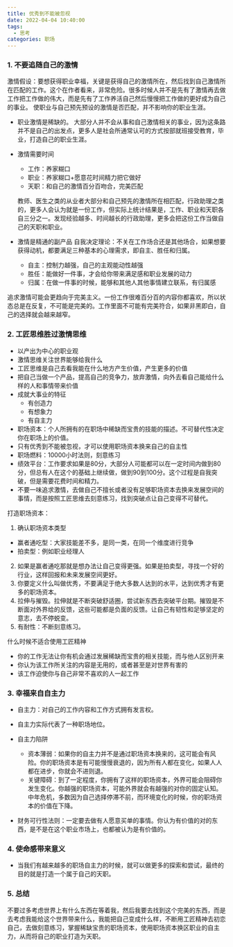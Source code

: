 ```yaml
---
title: 优秀到不能被忽视
date: 2022-04-04 10:40:00
tags: 
  - 思考
categories: 职场
---
```


### 1. 不要追随自己的激情
激情假设：要想获得职业幸福，关键是获得自己的激情所在，然后找到自己激情所在匹配的工作。这个在作者看来，非常危险。很多时候人并不是先有了激情再去做工作把工作做的伟大，而是先有了工作养活自己然后慢慢把工作做的更好成为自己的事业。
使职业与自己预先预设的激情是否匹配，并不影响你的职业生涯。
- 职业激情是稀缺的。
大部分人并不会从事和自己激情相关的事业，因为这条路并不是自己的出发点，更多人是社会所通常认可的方式按部就班接受教育，毕业，打造自己的职业生涯。

- 激情需要时间
  - 工作：养家糊口
  - 职业：养家糊口+愿意花时间精力把它做好
  - 天职：和自己的激情百分百吻合，完美匹配
  
  教师、医生之类的从业者大部分和自己预先的激情所在相匹配，行政助理之类的，更多人会认为就是一份工作，但实际上统计结果是，工作、职业和天职各自三分之一。发现经验越多、时间越长的行政助理，更多会把这份工作当做自己的天职和职业。

- 激情是精通的副产品
自我决定理论：不关在工作场合还是其他场合，如果想要获得动机，都要满足三种基本的心理需求，即自主、胜任和归属。
  - 自主：控制力越强，自己的主观能动性越强
  - 胜任：能做好一件事，才会给你带来满足感和职业发展的动力
  - 归属：在做一件事的时候，能够和其他人其他事情建立联系，有归属感

追求激情可能会更趋向于完美主义。一份工作很难百分百的内容你都喜欢，所以状态总是在反复，不可能是完美的。工作里面不可能有完美符合，如果非黑即白，自己的选择就会越来越窄。

### 2. 工匠思维胜过激情思维
- 以产出为中心的职业观
- 激情思维关注世界能够给我什么
- 工匠思维是自己去看我能在什么地方产生价值，产生更多的价值
- 把自己当做一个产品，提高自己的竞争力，放弃激情，向外去看自己能给什么样的人和事情带来价值
- 成就大事业的特征
  - 有创造力
  - 有想象力
  - 有自主力
- 职场资本：个人所拥有的在职场中稀缺而宝贵的技能的描述。不可替代性决定你在职场上的价值。
- 只有优秀到不能被忽视，才可以使用职场资本换来自己的自主性
- 职场燃料：10000小时法则，刻意练习
- 绩效平台：工作要求如果是80分，大部分人可能都可以在一定时间内做到80分，但总有人在这个的基础上继续做，做到90到100分。这个过程是自我突破，但是需要花费时间和精力。
- 不要一味追求激情，去做自己不擅长或者没有足够职场资本去换来发展空间的事情，而是按照工匠思维去刻意练习，找到突破点让自己变得不可替代。

打造职场资本：
1. 确认职场资本类型
  - 赢者通吃型：大家技能差不多，是同一类，在同一个维度进行竞争
  - 拍卖型：例如职业经理人
2. 如果是赢者通吃那就是想办法让自己变得更强。如果是拍卖型，寻找一个好的行业，这样回报和未来发展空间更好。
3. 你要定义什么叫做优秀，不要满足于绝大多数人达到的水平，达到优秀才有更多的职场资本。
4. 拉伸与摧毁。拉伸就是不断突破舒适圈，尝试新东西去突破平台期。摧毁是不断面对外界给的反馈，这些可能都是负面的反馈。让自己有韧性和足够坚定的意志，去不停蜕变。
5. 有耐性：不断刻意练习。

什么时候不适合使用工匠精神
  - 你的工作无法让你有机会通过发展稀缺而宝贵的相关技能，而与他人区别开来
  - 你认为该工作所关注的内容是无用的，或者甚至是对世界有害的
  - 该工作迫使你与自己非常不喜欢的人一起工作

### 3. 幸福来自自主力
- 自主力：对自己的工作内容和工作方式拥有发言权。
- 自主力实际代表了一种职场地位。
- 自主力陷阱
  - 资本薄弱：如果你的自主力并不是通过职场资本换来的，这可能会有风险。你的职场资本是有可能慢慢衰退的，因为所有人都在变化，如果人人都在进步，你就会不进则退。
  - 关键障碍：到了一定程度，你拥有了这样的职场资本，外界可能会阻碍你发生变化。你越强的职场资本，可能外界就会有越强的对你的固定认知。中年危机，多数因为自己选择停滞不前，而环境变化的时候，你的职场资本的价值在下降。

- 财务可行性法则：一定要去做有人愿意买单的事情。你认为有价值的对的东西，是不是在这个职业市场上，也都被认为是有价值的。

### 4. 使命感带来意义
- 当我们有越来越多的职场自主力的时候，就可以做更多的探索和尝试，最终的目的就是打造一个属于自己的天职。

### 5. 总结
不要过多考虑世界上有什么东西在等着我，然后我要去找到这个完美的东西，而是去考虑我能给这个世界带来什么，我能把自己变成什么样，不断用工匠精神去初恋自己，去做刻意练习，掌握稀缺宝贵的职场资本，使用职场资本换区职业的自主力，从而将自己的职业打造为天职。